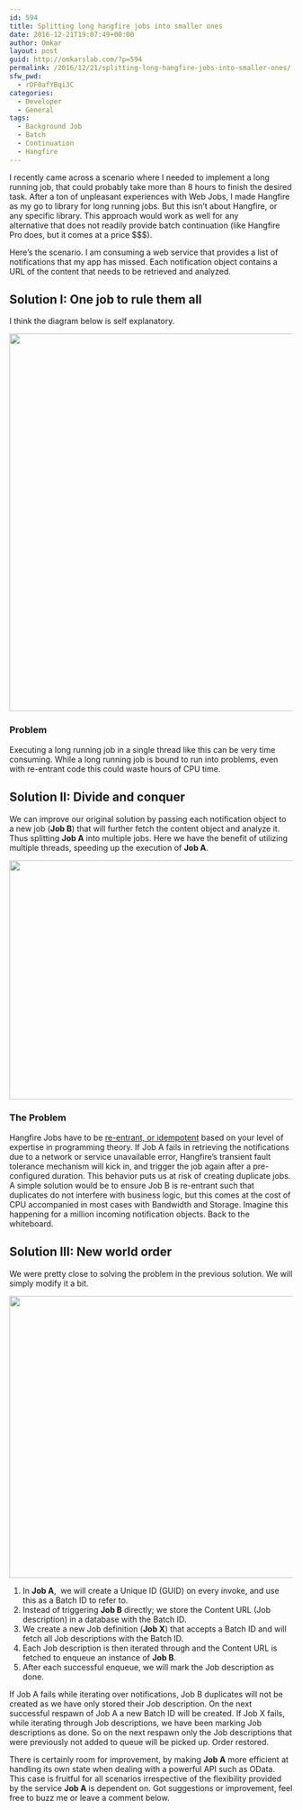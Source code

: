 ```yaml
---
id: 594
title: Splitting long hangfire jobs into smaller ones
date: 2016-12-21T19:07:49+00:00
author: Omkar
layout: post
guid: http://omkarslab.com/?p=594
permalink: /2016/12/21/splitting-long-hangfire-jobs-into-smaller-ones/
sfw_pwd:
  - rDF0afYBqi3C
categories:
  - Developer
  - General
tags:
  - Background Job
  - Batch
  - Continuation
  - Hangfire
---
```

I recently came across a scenario where I needed to implement a long running job, that could probably take more than 8 hours to finish the desired task. After a ton of unpleasant experiences with Web Jobs, I made Hangfire as my go to library for long running jobs. But this isn&#8217;t about Hangfire, or any specific library. This approach would work as well for any alternative that does not readily provide batch continuation (like Hangfire Pro does, but it comes at a price $$$).

Here&#8217;s the scenario. I am consuming a web service that provides a list of notifications that my app has missed. Each notification object contains a URL of the content that needs to be retrieved and analyzed.

## Solution I: One job to rule them all

I think the diagram below is self explanatory.

<img class="aligncenter size-full wp-image-597" src="http://omkarslab.com/wp-content/uploads/2016/12/1.png" alt="" width="586" height="671" srcset="http://omkarslab.com/wp-content/uploads/2016/12/1.png 586w, http://omkarslab.com/wp-content/uploads/2016/12/1-262x300.png 262w" sizes="(max-width: 586px) 100vw, 586px" />

### Problem

Executing a long running job in a single thread like this can be very time consuming. While a long running job is bound to run into problems, even with re-entrant code this could waste hours of CPU time.

## Solution II: Divide and conquer

We can improve our original solution by passing each notification object to a new job (**Job B**) that will further fetch the content object and analyze it. Thus splitting **Job A** into multiple jobs. Here we have the benefit of utilizing multiple threads, speeding up the execution of **Job A**.

<img class="aligncenter size-medium_large wp-image-601" src="http://omkarslab.com/wp-content/uploads/2016/12/2-768x425.png" alt="" width="768" height="425" srcset="http://omkarslab.com/wp-content/uploads/2016/12/2-768x425.png 768w, http://omkarslab.com/wp-content/uploads/2016/12/2-300x166.png 300w, http://omkarslab.com/wp-content/uploads/2016/12/2.png 796w" sizes="(max-width: 768px) 100vw, 768px" />

### The Problem

Hangfire Jobs have to be <a href="http://docs.hangfire.io/en/latest/best-practices.html" target="_blank">re-entrant, or idempotent</a> based on your level of expertise in programming theory. If Job A fails in retrieving the notifications due to a network or service unavailable error, Hangfire&#8217;s transient fault tolerance mechanism will kick in, and trigger the job again after a pre-configured duration. This behavior puts us at risk of creating duplicate jobs. A simple solution would be to ensure Job B is re-entrant such that duplicates do not interfere with business logic, but this comes at the cost of CPU accompanied in most cases with Bandwidth and Storage. Imagine this happening for a million incoming notification objects. Back to the whiteboard.

## Solution III: New world order

We were pretty close to solving the problem in the previous solution. We will simply modify it a bit.

<img class="aligncenter size-medium_large wp-image-602" src="http://omkarslab.com/wp-content/uploads/2016/12/3-768x501.png" alt="" width="768" height="501" srcset="http://omkarslab.com/wp-content/uploads/2016/12/3-768x501.png 768w, http://omkarslab.com/wp-content/uploads/2016/12/3-300x196.png 300w, http://omkarslab.com/wp-content/uploads/2016/12/3.png 859w" sizes="(max-width: 768px) 100vw, 768px" />

  1. In **Job A**,  we will create a Unique ID (GUID) on every invoke, and use this as a Batch ID to refer to.
  2. Instead of triggering **Job B** directly; we store the Content URL (Job description) in a database with the Batch ID.
  3. We create a new Job definition (**Job X**) that accepts a Batch ID and will fetch all Job descriptions with the Batch ID.
  4. Each Job description is then iterated through and the Content URL is fetched to enqueue an instance of **Job B**.
  5. After each successful enqueue, we will mark the Job description as done.

If Job A fails while iterating over notifications, Job B duplicates will not be created as we have only stored their Job description. On the next successful respawn of Job A a new Batch ID will be created. If Job X fails, while iterating through Job descriptions, we have been marking Job descriptions as done. So on the next respawn only the Job descriptions that were previously not added to queue will be picked up. Order restored.

There is certainly room for improvement, by making **Job A** more efficient at handling its own state when dealing with a powerful API such as OData. This case is fruitful for all scenarios irrespective of the flexibility provided by the service **Job A** is dependent on. Got suggestions or improvement, feel free to buzz me or leave a comment below.